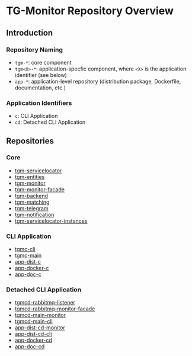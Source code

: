 # TG-Monitor Repository Overview

## Introduction

### Repository Naming

- `tgm-*`: core component
- `tgm<X>-*`: application-specfic component, where `<X>` is the application identifier (see below)
- `app-*`: application-level repository (distribution package, Dockerfile, documentation, etc.)

### Application Identifiers

- `c`: CLI Application
- `cd`: Detached CLI Application

## Repositories

### Core

- [tgm-servicelocator](https://github.com/TG-Monitor/tgm-servicelocator)
- [tgm-entities](https://github.com/TG-Monitor/tgm-entities)
- [tgm-monitor](https://github.com/TG-Monitor/tgm-monitor)
- [tgm-monitor-facade](https://github.com/TG-Monitor/tgm-monitor-facade)
- [tgm-backend](https://github.com/TG-Monitor/tgm-backend)
- [tgm-matching](https://github.com/TG-Monitor/tgm-matching)
- [tgm-telegram](https://github.com/TG-Monitor/tgm-telegram)
- [tgm-notification](https://github.com/TG-Monitor/tgm-notification)
- [tgm-servicelocator-instances](https://github.com/TG-Monitor/tgm-servicelocator-instances)

### CLI Application

- [tgmc-cli](https://github.com/TG-Monitor/tgmc-cli)
- [tgmc-main](https://github.com/TG-Monitor/tgmc-main)
- [app-dist-c](https://github.com/TG-Monitor/app-dist-c)
- [app-docker-c](https://github.com/TG-Monitor/app-docker-c)
- [app-doc-c](https://github.com/TG-Monitor/app-doc-c)

### Detached CLI Application

- [tgmcd-rabbitmq-listener](https://github.com/TG-Monitor/tgmcd-rabbitmq-listener)
- [tgmcd-rabbitmq-monitor-facade](https://github.com/TG-Monitor/tgmcd-rabbitmq-monitor-facade)
- [tgmcd-main-monitor](https://github.com/TG-Monitor/tgmcd-main-monitor)
- [tgmcd-main-cli](https://github.com/TG-Monitor/tgmcd-main-cli)
- [app-dist-cd-monitor](https://github.com/TG-Monitor/app-dist-cd-monitor)
- [app-dist-cd-cli](https://github.com/TG-Monitor/app-dist-cd-cli)
- [app-docker-cd](https://github.com/TG-Monitor/app-docker-cd)
- [app-doc-cd](https://github.com/TG-Monitor/app-doc-cd)

